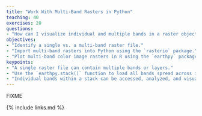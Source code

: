 ```yaml
---
title: "Work With Multi-Band Rasters in Python"
teaching: 40
exercises: 20
questions:
- "How can I visualize individual and multiple bands in a raster object?"
objectives:
- "Identify a single vs. a multi-band raster file."
- "Import multi-band rasters into Python using the `rasterio` package."
- "Plot multi-band color image rasters in R using the `earthpy` package."
keypoints:
- "A single raster file can contain multiple bands or layers."
- "Use the `earthpy.stack()` function to load all bands spread across individual files into Python"
- "Individual bands within a stack can be accessed, analyzed, and visualized using the same functions as single bands."
---
```

FIXME

{% include links.md %}

